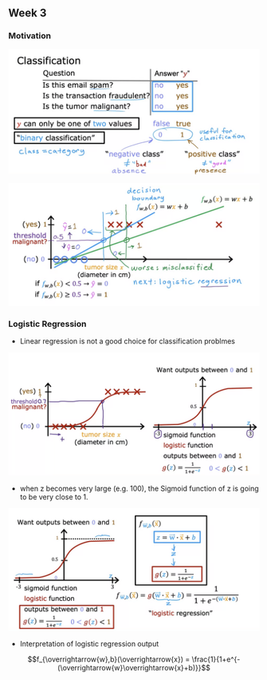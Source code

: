 ## Week 3

### Motivation

![](Pictures/Classification01.png)

![](Pictures/Classification02.png)


### Logistic Regression
- Linear regression is not a good choice for classification problmes

![](Pictures/Classification03.png)

- when z becomes very large (e.g. 100), the Sigmoid function of z is going to be very close to 1. 

![](Pictures/Classification04.png)

- Interpretation of logistic regression output

$$f_{\overrightarrow{w},b}(\overrightarrow{x}) = \frac{1}{1+e^{-(\overrightarrow{w}\overrightarrow{x}+b)}}$$